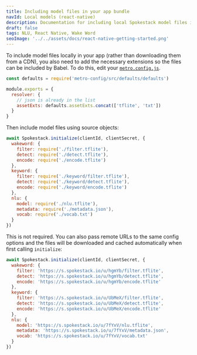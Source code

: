 ```yaml
---
title: Including model files in your app bundle
navId: Local models (react-native)
description: Documentation for including local Spokestack model files in React Native app bundles.
draft: false
tags: NLU, React Native, Wake Word
seoImage: '../../assets/docs/react-native-getting-started.png'
---
```


To include model files locally in your app (rather than downloading them from a CDN), you also need to add the necessary extensions so
the files can be included by Babel. To do this, edit your [`metro.config.js`](https://facebook.github.io/metro/docs/configuration/).

```js
const defaults = require('metro-config/src/defaults/defaults')

module.exports = {
  resolver: {
    // json is already in the list
    assetExts: defaults.assetExts.concat(['tflite', 'txt'])
  }
}
```

Then include model files using source objects:

```js
await Spokestack.initialize(clientId, clientSecret, {
  wakeword: {
    filter: require('./filter.tflite'),
    detect: require('./detect.tflite'),
    encode: require('./encode.tflite')
  },
  keyword: {
    filter: require('./keyword/filter.tflite'),
    detect: require('./keyword/detect.tflite'),
    encode: require('./keyword/encode.tflite')
  },
  nlu: {
    model: require('./nlu.tflite'),
    metadata: require('./metadata.json'),
    vocab: require('./vocab.txt')
  }
})
```

This is not required. You can also pass remote URLs to the same config options and the files will be downloaded and cached automatically when first calling `initialize`:

```js
await Spokestack.initialize(clientId, clientSecret, {
  wakeword: {
    filter: 'https://s.spokestack.io/u/hgmYb/filter.tflite',
    detect: 'https://s.spokestack.io/u/hgmYb/detect.tflite',
    encode: 'https://s.spokestack.io/u/hgmYb/encode.tflite'
  },
  keyword: {
    filter: 'https://s.spokestack.io/u/UbMeX/filter.tflite',
    detect: 'https://s.spokestack.io/u/UbMeX/detect.tflite',
    encode: 'https://s.spokestack.io/u/UbMeX/encode.tflite'
  },
  nlu: {
    model: 'https://s.spokestack.io/u/7fYxV/nlu.tflite',
    metadata: 'https://s.spokestack.io/u/7fYxV/metadata.json',
    vocab: 'https://s.spokestack.io/u/7fYxV/vocab.txt'
  }
})
```
